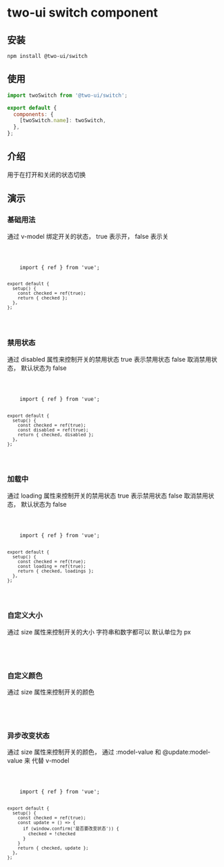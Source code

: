 # two-ui switch component

## 安装

```shell
npm install @two-ui/switch
```

## 使用

```javascript
import twoSwitch from '@two-ui/switch';

export default {
  components: {
    [twoSwitch.name]: twoSwitch,
  },
};

```

## 介绍

用于在打开和关闭的状态切换

## 演示

<block>
  <h3>基础用法</h3>
  <p>通过 <span>v-model</span> 绑定开关的状态， <span>true</span> 表示开， <span>false</span> 表示关</p>
  <code vue>
    <two-switch v-model="checked" />
  </code>
  <code javascript>
    import { ref } from 'vue';

    export default {
      setup() {
        const checked = ref(true);
        return { checked };
      },
    };
  </code>
</block>

<block>
  <h3>禁用状态</h3>
  <p>通过 disabled 属性来控制开关的禁用状态 <span>true</span> 表示禁用状态 <span>false</span> 取消禁用状态， 默认状态为 false</p>
  <code vue>
    <two-switch v-model="checked" :disabled="disabled" />
  </code>
  <code javascript>
    import { ref } from 'vue';

    export default {
      setup() {
        const checked = ref(true);
        const disabled = ref(true);
        return { checked, disabled };
      },
    };
  </code>
</block>

<block>
  <h3>加载中</h3>
  <p>通过 loading 属性来控制开关的禁用状态 <span>true</span> 表示禁用状态 <span>false</span> 取消禁用状态， 默认状态为 false</p>
  <code vue>
    <two-switch v-model="checked" :loading="loading" />
  </code>
  <code javascript>
    import { ref } from 'vue';

    export default {
      setup() {
        const checked = ref(true);
        const loading = ref(true);
        return { checked, loadings };
      },
    };
  </code>
</block>

<block>
  <h3>自定义大小</h3>
  <p>通过 size 属性来控制开关的大小 字符串和数字都可以 默认单位为 <span>px</span></p>
  <code vue>
    <two-switch v-model="checked" size="50" />
  </code>
</block>

<block>
  <h3>自定义颜色</h3>
  <p>通过 size 属性来控制开关的颜色</p>
  <code vue>
    <two-switch v-model="checked" activeColoe="red" />
  </code>
</block>

<block>
  <h3>异步改变状态</h3>
  <p>通过 size 属性来控制开关的颜色， 通过 <span>:model-value</span> 和 <span>@update:model-value</span> 来 代替 <span>v-model</span></p>
  <code vue>
    <two-switch :model-value="checked" @update:model-value="update" />
  </code>
  <code javascript>
    import { ref } from 'vue';

    export default {
      setup() {
        const checked = ref(true);
        const update = () => {
          if (window.confirm('是否要改变状态')) {
            checked = !checked
          }
        }
        return { checked, update };
      },
    };
  </code>
</block>